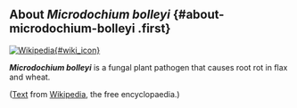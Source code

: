 About *Microdochium bolleyi* {#about-microdochium-bolleyi .first}
----------------------------

[![Wikipedia](/img/wikipedia_logo_v2_en.png){#wiki_icon}](http://en.wikipedia.org/wiki/Microdochium_bolleyi)

***Microdochium bolleyi*** is a fungal plant pathogen that causes root
rot in flax and wheat.

([Text](http://en.wikipedia.org/wiki/Microdochium_bolleyi) from
[Wikipedia](http://en.wikipedia.org/), the free encyclopaedia.)
